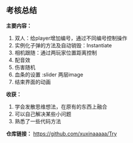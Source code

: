 ##  **考核总结**
**主要内容：**

1. 双人：给player增加编号，通过不同编号控制操作
2. 实例化子弹的方法及自动销毁：Instantiate
3. 相机跟随：通过两玩家位置距离控制
3. 配音效
4. 伤害随机
4. 血条的设置 :slider 两层image
5. 结束界面的动画 

**收获：**

1. 学会发散思维想法，在原有的东西上融合
2. 可以自己解决某些小问题
3. 熟悉了一些代码方法

**仓库链接：**  https://github.com/xuxinaaaaa/Try

